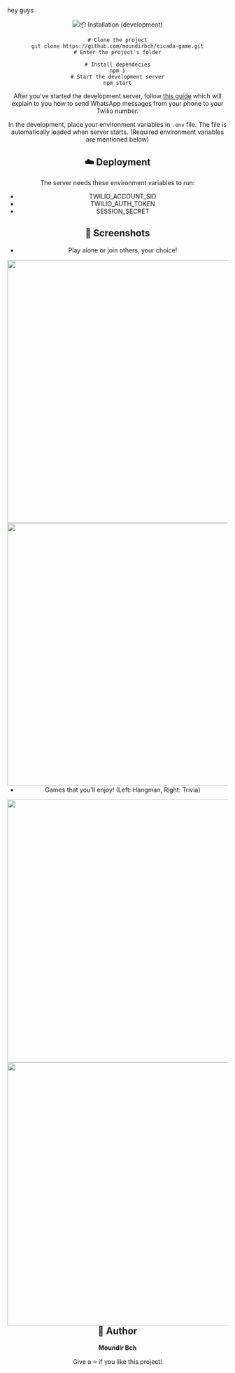 hey guys 

<div align="center">
  <img src="https://img.shields.io/badge/Made%20By-VladimirMiku

## :package: Installation (development)

```shell
# Clone the project
git clone https://github.com/moundirbch/cicada-game.git
# Enter the project's folder

# Install dependecies
npm i
# Start the development server
npm start
```

After you've started the development server, follow [this guide](https://www.twilio.com/blog/track-whatsapp-message-status-node-js-twilio-api-for-whatsapp) which will explain to you how to send WhatsApp messages from your phone to your Twilio number.

In the development, place your environment variables in `.env` file. The file is automatically loaded when server starts. (Required environment variables are mentioned below)

## :cloud: Deployment
The server needs these environment variables to run:

- TWILIO_ACCOUNT_SID
- TWILIO_AUTH_TOKEN
- SESSION_SECRET

## :camera_flash: Screenshots

- Play alone or join others, your choice!

<div>
  <img src="./images/singleplayer.png" style="margin-right: 2rem;" height="600px" align="left" />
  <img src="./images/multiplayer.png" height="600px" align="left" />
</div>

<br><br><br><br><br><br><br><br><br><br><br><br>
<br><br><br><br><br><br><br><br><br><br><br><br><br>

- Games that you'll enjoy! (Left: Hangman, Right: Trivia)
<div>
  <img src="./images/hangman.png" style="margin-right: 2rem;" height="600px" align="left" />
  <img src="./images/trivia.png" height="600px" align="left" />
</div>

<br><br><br><br><br><br><br><br><br><br><br><br>
<br><br><br><br><br><br><br><br><br><br><br><br><br>

## :man: Author
**Moundir Bch**

Give a ⭐️ if you like this project!
